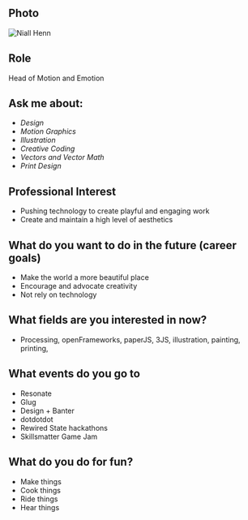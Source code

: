 ## Photo
![Niall Henn](https://s.gravatar.com/avatar/450df150058e23ae9b9a0f565088a0ec?s=400&r=pg&d=retro&v=1448022082696?size=200)

## Role
Head of Motion and Emotion

## Ask me about:
- *Design*
- *Motion Graphics*
- *Illustration*
- *Creative Coding*
- *Vectors and Vector Math*
- *Print Design*

## Professional Interest
- Pushing technology to create playful and engaging work
- Create and maintain a high level of aesthetics

## What do you want to do in the future (career goals)
- Make the world a more beautiful place
- Encourage and advocate creativity
- Not rely on technology

## What fields are you interested in now?
- Processing, openFrameworks, paperJS, 3JS, illustration, painting, printing,

## What events do you go to
- Resonate
- Glug
- Design + Banter
- dotdotdot
- Rewired State hackathons
- Skillsmatter Game Jam

## What do you do for fun?
- Make things
- Cook things
- Ride things
- Hear things